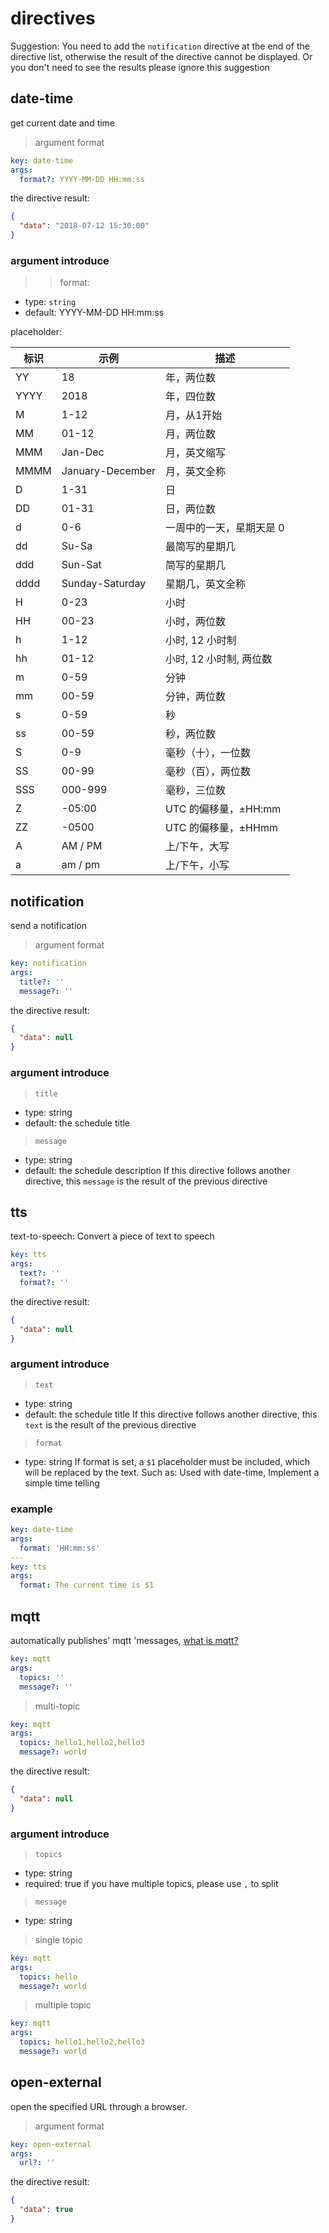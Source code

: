 # directives
Suggestion: You need to add the `notification` directive at the end of the directive list, otherwise the result of the directive cannot be displayed. Or you don't need to see the results please ignore this suggestion

## date-time
get current date and time
> argument format
```yaml
key: date-time
args:
  format?: YYYY-MM-DD HH:mm:ss
```
the directive result:
```json
{
  "data": "2018-07-12 15:30:00"
}
```
### argument introduce
>> format:
* type: `string`
* default: YYYY-MM-DD HH:mm:ss

placeholder:

| 标识   | 示例               | 描述                    |
| ----- | ----------------  | ----------------------- |
| YY    | 18                | 年，两位数                |
| YYYY  | 2018              | 年，四位数                |
| M     | 1-12              | 月，从1开始               |
| MM    | 01-12             | 月，两位数                |
| MMM   | Jan-Dec           | 月，英文缩写              |
| MMMM  | January-December  | 月，英文全称              |
| D     | 1-31              | 日                      |
| DD    | 01-31             | 日，两位数               |
| d     | 0-6               | 一周中的一天，星期天是 0    |
| dd    | Su-Sa             | 最简写的星期几            |
| ddd   | Sun-Sat           | 简写的星期几              |
| dddd  | Sunday-Saturday   | 星期几，英文全称           |
| H     | 0-23              | 小时                    |
| HH    | 00-23             | 小时，两位数              |
| h     | 1-12              | 小时, 12 小时制          |
| hh    | 01-12             | 小时, 12 小时制, 两位数   |
| m     | 0-59              | 分钟                    |
| mm    | 00-59             | 分钟，两位数              |
| s     | 0-59              | 秒                      |
| ss    | 00-59             | 秒，两位数               |
| S     | 0-9               | 毫秒（十），一位数         |
| SS    | 00-99             | 毫秒（百），两位数         |
| SSS   | 000-999           | 毫秒，三位数              |
| Z     | -05:00            | UTC 的偏移量，±HH:mm     |
| ZZ    | -0500             | UTC 的偏移量，±HHmm      |
| A     | AM / PM           | 上/下午，大写            |
| a     | am / pm           | 上/下午，小写            |

## notification
send a notification

> argument format
```yaml
key: notification
args:
  title?: ''
  message?: ''
```
the directive result:
```json
{
  "data": null
}
```
### argument introduce
> `title`

* type: string
* default: the schedule title

> `message`
* type: string
* default: the schedule description
If this directive follows another directive, this `message` is the result of the previous directive

## tts
text-to-speech: Convert a piece of text to speech

```yaml
key: tts
args:
  text?: ''
  format?: ''
```
the directive result:
```json
{
  "data": null
}
```
### argument introduce
> `text`
* type: string
* default: the schedule title
If this directive follows another directive, this `text` is the result of the previous directive

> `format`
* type: string
If format is set, a `$1` placeholder must be included, which will be replaced by the text. Such as:
Used with date-time, Implement a simple time telling
### example
```yaml
key: date-time
args:
  format: 'HH:mm:ss'
---
key: tts
args:
  format: The current time is $1
```
## mqtt
automatically publishes' mqtt 'messages, [what is mqtt?](https://ilstudy.vip/blogs/mqtt/vue3-mqtt.html#什么是mqttt)

```yaml
key: mqtt
args:
  topics: ''
  message?: ''
```
> multi-topic

```yaml
key: mqtt
args:
  topics: hello1,hello2,hello3
  message?: world
```
the directive result:
```json
{
  "data": null
}
```
### argument introduce
> `topics`
* type: string
* required: true
if you have multiple topics, please use `,` to split

> `message`
* type: string

> single topic
```yaml
key: mqtt
args:
  topics: hello
  message?: world
```

> multiple topic

```yaml
key: mqtt
args:
  topics: hello1,hello2,hello3
  message?: world
```

## open-external
open the specified URL through a browser.
> argument format
```yaml
key: open-external
args:
  url?: ''
```
the directive result:
```json
{
  "data": true
}
```

